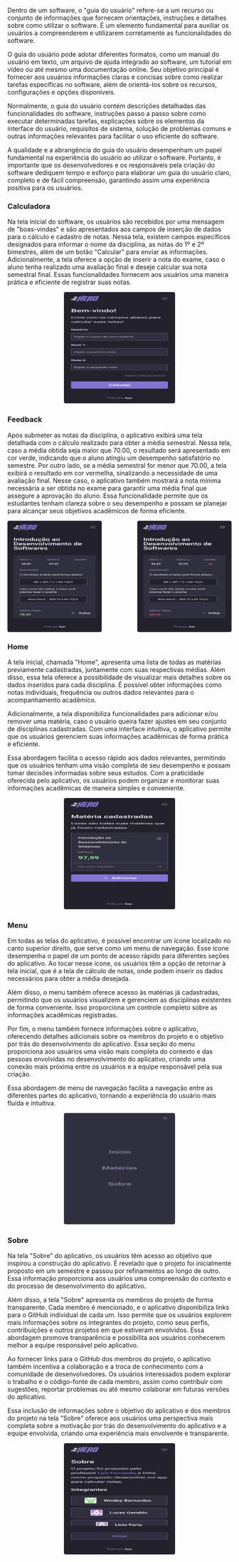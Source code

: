Dentro de um software, o "guia do usuário" refere-se a um recurso ou conjunto de informações que fornecem orientações, instruções e detalhes sobre como utilizar o software. É um elemento fundamental para auxiliar os usuários a compreenderem e utilizarem corretamente as funcionalidades do software.

O guia do usuário pode adotar diferentes formatos, como um manual do usuário em texto, um arquivo de ajuda integrado ao software, um tutorial em vídeo ou até mesmo uma documentação online. Seu objetivo principal é fornecer aos usuários informações claras e concisas sobre como realizar tarefas específicas no software, além de orientá-los sobre os recursos, configurações e opções disponíveis.

Normalmente, o guia do usuário contém descrições detalhadas das funcionalidades do software, instruções passo a passo sobre como executar determinadas tarefas, explicações sobre os elementos da interface do usuário, requisitos de sistema, solução de problemas comuns e outras informações relevantes para facilitar o uso eficiente do software.

A qualidade e a abrangência do guia do usuário desempenham um papel fundamental na experiência do usuário ao utilizar o software. Portanto, é importante que os desenvolvedores e os responsáveis pela criação do software dediquem tempo e esforço para elaborar um guia do usuário claro, completo e de fácil compreensão, garantindo assim uma experiência positiva para os usuários.

### Calculadora 
Na tela inicial do software, os usuários são recebidos por uma mensagem de "boas-vindas" e são apresentados aos campos de inserção de dados para o cálculo e cadastro de notas. Nessa tela, existem campos específicos designados para informar o nome da disciplina, as notas do 1º e 2º bimestres, além de um botão "Calcular" para enviar as informações. Adicionalmente, a tela oferece a opção de inserir a nota do exame, caso o aluno tenha realizado uma avaliação final e deseje calcular sua nota semestral final. Essas funcionalidades fornecem aos usuários uma maneira prática e eficiente de registrar suas notas.

<center> <img src="../../assets/screens/calculate.jpg" alt="Calculate" width="250px" height="250px" style="border-radius: 4px;"> </center>

### Feedback
Após submeter as notas da disciplina, o aplicativo exibirá uma tela detalhada com o cálculo realizado para obter a média semestral. Nessa tela, caso a média obtida seja maior que 70.00, o resultado será apresentado em cor verde, indicando que o aluno atingiu um desempenho satisfatório no semestre. Por outro lado, se a média semestral for menor que 70.00, a tela exibirá o resultado em cor vermelha, sinalizando a necessidade de uma avaliação final. Nesse caso, o aplicativo também mostrará a nota mínima necessária a ser obtida no exame para garantir uma média final que assegure a aprovação do aluno. Essa funcionalidade permite que os estudantes tenham clareza sobre o seu desempenho e possam se planejar para alcançar seus objetivos acadêmicos de forma eficiente.

<div style = "display: flex; gap: 5rem; justify-content: center;" >
 <img src="../../assets/screens/feedback.jpg" alt="Feedback" width="250px" height="250px" style="border-radius: 4px;"> 
 <img src="../../assets/screens/feedback1.jpg" alt="Feedback1" width="250px" height="250px" style="border-radius: 4px;">
</div> 

### Home
A tela inicial, chamada "Home", apresenta uma lista de todas as matérias previamente cadastradas, juntamente com suas respectivas médias. Além disso, essa tela oferece a possibilidade de visualizar mais detalhes sobre os dados inseridos para cada disciplina. É possível obter informações como notas individuais, frequência ou outros dados relevantes para o acompanhamento acadêmico.

Adicionalmente, a tela disponibiliza funcionalidades para adicionar e/ou remover uma matéria, caso o usuário queira fazer ajustes em seu conjunto de disciplinas cadastradas. Com uma interface intuitiva, o aplicativo permite que os usuários gerenciem suas informações acadêmicas de forma prática e eficiente.

Essa abordagem facilita o acesso rápido aos dados relevantes, permitindo que os usuários tenham uma visão completa de seu desempenho e possam tomar decisões informadas sobre seus estudos. Com a praticidade oferecida pelo aplicativo, os usuários podem organizar e monitorar suas informações acadêmicas de maneira simples e conveniente.

<center> <img src="../../assets/screens/home.jpg" alt="Home" width="250px" height="250px" style="border-radius: 4px;"> </center>

### Menu
Em todas as telas do aplicativo, é possível encontrar um ícone localizado no canto superior direito, que serve como um menu de navegação. Esse ícone desempenha o papel de um ponto de acesso rápido para diferentes seções do aplicativo. Ao tocar nesse ícone, os usuários têm a opção de retornar à tela inicial, que é a tela de cálculo de notas, onde podem inserir os dados necessários para obter a média desejada.

Além disso, o menu também oferece acesso às matérias já cadastradas, permitindo que os usuários visualizem e gerenciem as disciplinas existentes de forma conveniente. Isso proporciona um controle completo sobre as informações acadêmicas registradas.

Por fim, o menu também fornece informações sobre o aplicativo, oferecendo detalhes adicionais sobre os membros do projeto e o objetivo por trás do desenvolvimento do aplicativo. Essa seção do menu proporciona aos usuários uma visão mais completa do contexto e das pessoas envolvidas no desenvolvimento do aplicativo, criando uma conexão mais próxima entre os usuários e a equipe responsável pela sua criação.

Essa abordagem de menu de navegação facilita a navegação entre as diferentes partes do aplicativo, tornando a experiência do usuário mais fluída e intuitiva.

<center> <img src="../../assets/screens/navigation.jpg" alt="Menu" width="250px" height="250px" style="border-radius: 4px;"> </center>

### Sobre
Na tela "Sobre" do aplicativo, os usuários têm acesso ao objetivo que inspirou a construção do aplicativo. É revelado que o projeto foi inicialmente proposto em um semestre e passou por refinamentos ao longo de outro. Essa informação proporciona aos usuários uma compreensão do contexto e do processo de desenvolvimento do aplicativo.

Além disso, a tela "Sobre" apresenta os membros do projeto de forma transparente. Cada membro é mencionado, e o aplicativo disponibiliza links para o GitHub individual de cada um. Isso permite que os usuários explorem mais informações sobre os integrantes do projeto, como seus perfis, contribuições e outros projetos em que estiveram envolvidos. Essa abordagem promove transparência e possibilita aos usuários conhecerem melhor a equipe responsável pelo aplicativo.

Ao fornecer links para o GitHub dos membros do projeto, o aplicativo também incentiva a colaboração e a troca de conhecimento com a comunidade de desenvolvedores. Os usuários interessados podem explorar o trabalho e o código-fonte de cada membro, assim como contribuir com sugestões, reportar problemas ou até mesmo colaborar em futuras versões do aplicativo.

Essa inclusão de informações sobre o objetivo do aplicativo e dos membros do projeto na tela "Sobre" oferece aos usuários uma perspectiva mais completa sobre a motivação por trás do desenvolvimento do aplicativo e a equipe envolvida, criando uma experiência mais envolvente e transparente.

<center> <img src="../../assets/screens/about.jpg" alt="About" width="250px" height="250px" style="border-radius: 4px;"> </center>